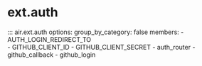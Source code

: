 # ext.auth


::: air.ext.auth
    options:
      group_by_category: false
      members:
        - AUTH_LOGIN_REDIRECT_TO      
        - GITHUB_CLIENT_ID
        - GITHUB_CLIENT_SECRET
        - auth_router
        - github_callback
        - github_login
